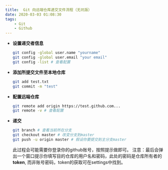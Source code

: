 ```yaml
---
title:  Git 向远端仓库递交文件流程（无坑版）
date: 2020-03-03 01:08:30
tags:
	- Git
	- Github
---
```


- **设置递交者信息**
	
	```bash
	git config -global user.name "yourname"
	git config -global user.email "your email"
	git config -list # 查看配置
	```
<!--more-->

- **添加所提交文件至本地仓库**

	```bash
	git add test.txt
	git commit -m "test"
	```
- **配置远端仓库**

	```bash
	git remote add origin https://test.github.com...
	git remote -v # 查看配置
	```
- **递交**

	```bash
	git branch # 查看当前所在分支
	git checkout master # 改变分支到master
	git push -u origin master # 假设你要提交到主分支master
	```

 	此过程会可能需要你登录你的github账号，按照提示做即可。
 	注意：最后会弹出一个窗口提示你填写目的仓库的用户名和密码，此处的密码是仓库所有者的**token**, 而非账号密码，token的获取可在settings中找到。
 	
